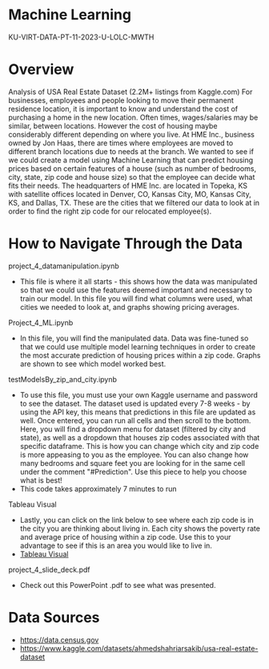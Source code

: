 # Machine Learning
KU-VIRT-DATA-PT-11-2023-U-LOLC-MWTH

# Overview

Analysis of USA Real Estate Dataset (2.2M+ listings from Kaggle.com) 
For businesses, employees and people looking to move their permanent residence location, it is important to know and understand the cost of purchasing a home in the new location. Often times, wages/salaries may be similar, between locations. However the cost of housing maybe considerably different depending on where you live. At HME Inc., business owned by Jon Haas, there are times where employees are moved to different branch locations due to needs at the branch. We wanted to see if we could create a model using Machine Learning that can predict housing prices based on certain features of a house (such as number of bedrooms, city, state, zip code and house size) so that the employee can decide what fits their needs. The headquarters of HME Inc. are located in Topeka, KS with satellite offices located in Denver, CO, Kansas City, MO, Kansas City, KS, and Dallas, TX. These are the cities that we filtered our data to look at in order to find the right zip code for our relocated employee(s).

# How to Navigate Through the Data 
project_4_datamanipulation.ipynb
 - This file is where it all starts - this shows how the data was manipulated so that we could use the features deemed important and necessary to train our model. In this file you will find what columns were used, what cities we needed to look at, and graphs showing pricing averages.
 
Project_4_ML.ipynb
- In this file, you will find the manipulated data. Data was fine-tuned so that we could use multiple model learning techniques in order to create the most accurate prediction of housing prices within a zip code. Graphs are shown to see which model worked best.
 
testModelsBy_zip_and_city.ipynb
- To use this file, you must use your own Kaggle username and password to see the dataset. The dataset used is updated every 7-8 weeks - by using the API key, this means that predictions in this file are updated as well. Once entered, you can run all cells and then scroll to the bottom. Here, you will find a dropdown menu for dataset (filtered by city and state), as well as a dropdown that houses zip codes associated with that specific dataframe. This is how you can change which city and zip code is more appeasing to you as the employee. You can also change how many bedrooms and square feet you are looking for in the same cell under the comment "#Prediction". Use this piece to help you choose what is best!
- This code takes approximately 7 minutes to run

Tableau Visual
- Lastly, you can click on the link below to see where each zip code is in the city you are thinking about living in. Each city shows the poverty rate and average price of housing within a zip code. Use this to your advantage to see if this is an area you would like to live in.
- [Tableau Visual](https://public.tableau.com/app/profile/hilari.waters/viz/Project4_Viz/AvgPricebyZip)

project_4_slide_deck.pdf
- Check out this PowerPoint .pdf to see what was presented.

# Data Sources
* https://data.census.gov
* https://www.kaggle.com/datasets/ahmedshahriarsakib/usa-real-estate-dataset
  
